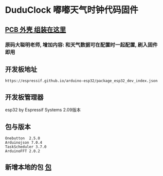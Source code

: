 
# DuduClock 嘟嘟天气时钟代码固件
## [PCB 外壳 组装在这里](https://github.com/leezicai/DuDuClock)

### 原码大聪明老师, 增加内容: 和天气数据可在配置时一起配置, 刷入固件即用

## 开发板地址

```
https://espressif.github.io/arduino-esp32/package_esp32_dev_index.json
```

## 开发板管理器

esp32 by Espressif Systems  2.09版本

## 包与版本

```
Onebutton  2.5.0
Arduinojson 7.0.4
TaskScheduler 3.7.0
ArduinoFFT 2.0.2
```

## 新增本地的包 [包](./local_lib)
